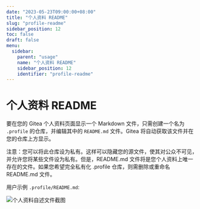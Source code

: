 ```yaml
---
date: "2023-05-23T09:00:00+08:00"
title: "个人资料 README"
slug: "profile-readme"
sidebar_position: 12
toc: false
draft: false
menu:
  sidebar:
    parent: "usage"
    name: "个人资料 README"
    sidebar_position: 12
    identifier: "profile-readme"
---
```


# 个人资料 README

要在您的 Gitea 个人资料页面显示一个 Markdown 文件，只需创建一个名为 `.profile` 的仓库，并编辑其中的 `README.md` 文件。Gitea 将自动获取该文件并在您的仓库上方显示。

注意：您可以将此仓库设为私有。这样可以隐藏您的源文件，使其对公众不可见，并允许您将某些文件设为私有。但是，README.md 文件将是您个人资料上唯一存在的文件。如果您希望完全私有化 .profile 仓库，则需删除或重命名 README.md 文件。

用户示例 `.profile/README.md`:

![个人资料自述文件截图](/images/usage/profile-readme.png)
